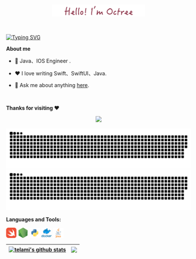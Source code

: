 <p align="center"><a href="https://octree.github.io"><img width="50%" src="./Assets/header.svg" /></a></p>

<br />

[![Typing SVG](https://readme-typing-svg.herokuapp.com?color=%2336BCF7&center=true&vCenter=true&width=600&lines=Hi+there+👋,+I+am+telami;+Welcome+to+My+Profile!;Over+6+years+of+programming+experience;Always+learning+new+things+)](https://git.io/typing-svg)


**About me**

- 💼 Java、IOS Engineer <!-- at [](https://telami.cn) -->.

- ❤️ I love writing Swift、SwiftUI、Java.

- 💬 Ask me about anything [here](https://github.com/telami/telami/issues).


<br/>

**Thanks for visiting :heart:**

<p align="center"> 
<img src="https://profile-counter.glitch.me/telami/count.svg">  
</p>

![GitHub Snake Light](https://github.com/telami/telami/blob/output/github-contribution-grid-snake.svg#gh-light-mode-only)
![GitHub Snake Light](https://github.com/telami/telami/blob/output/github-contribution-grid-snake-dark.svg#gh-light-mode-only#gh-dark-mode-only)


**Languages and Tools:**  

<code><img height="28" src="https://raw.githubusercontent.com/github/explore/80688e429a7d4ef2fca1e82350fe8e3517d3494d/topics/swift/swift.png"></code>
<code><img height="28" src="https://raw.githubusercontent.com/github/explore/80688e429a7d4ef2fca1e82350fe8e3517d3494d/topics/nodejs/nodejs.png"></code>
<code><img height="28" src="https://raw.githubusercontent.com/github/explore/80688e429a7d4ef2fca1e82350fe8e3517d3494d/topics/python/python.png"></code>
<code><img height="28" src="https://raw.githubusercontent.com/github/explore/80688e429a7d4ef2fca1e82350fe8e3517d3494d/topics/docker/docker.png"></code>
<code><img height="28" src="https://raw.githubusercontent.com/github/explore/80688e429a7d4ef2fca1e82350fe8e3517d3494d/topics/java/java.png"></code>

| <a href="https://github.com/octree"><img align="center" src="https://github-readme-stats.vercel.app/api?username=telami&show_icons=true&include_all_commits=true&theme=buefy&hide_border=true&title_color=8E354A&text_color=616138&icon_color=616138&custom_title=telami%27s%20Github%20Stats" alt="telami's github stats" /></a> | <a href="https://github.com/anuraghazra/github-readme-stats"><img align="center" src="https://github-readme-stats.vercel.app/api/top-langs/?username=telami&layout=compact&theme=buefy&hide_border=true&title_color=8E354A&text_color=616138&icon_color=8E354A" /></a> |
| ------------------------------------------------------------ | ------------------------------------------------------------ |

<br />
<br />
